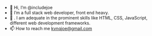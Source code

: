 - 👋 Hi, I’m @includejoe
- 👀 I’m a full stack web developer, front end heavy.
- 👻 . I am adequate in the prominent skills like HTML, CSS, JavaScript, different web development frameworks.
- 📫 How to reach me kvnqjoe@gmail.com

<!---
includejoe/includejoe is a ✨ special ✨ repository because its `README.md` (this file) appears on your GitHub profile.
You can click the Preview link to take a look at your changes.
--->
